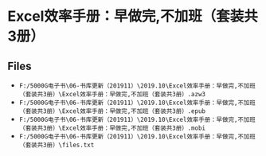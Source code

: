 # Excel效率手册：早做完,不加班（套装共3册）

## Files

- `F:/5000G电子书\06-书库更新（201911）\2019.10\Excel效率手册：早做完,不加班（套装共3册）\Excel效率手册：早做完,不加班（套装共3册）.azw3`
- `F:/5000G电子书\06-书库更新（201911）\2019.10\Excel效率手册：早做完,不加班（套装共3册）\Excel效率手册：早做完,不加班（套装共3册）.epub`
- `F:/5000G电子书\06-书库更新（201911）\2019.10\Excel效率手册：早做完,不加班（套装共3册）\Excel效率手册：早做完,不加班（套装共3册）.mobi`
- `F:/5000G电子书\06-书库更新（201911）\2019.10\Excel效率手册：早做完,不加班（套装共3册）\files.txt`
